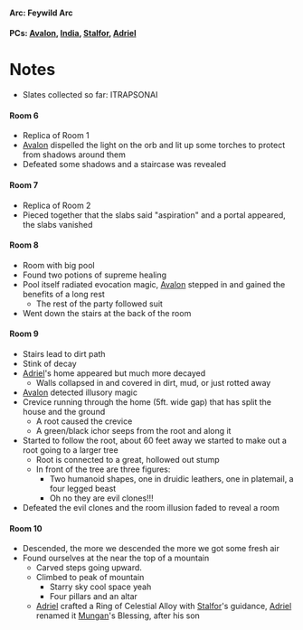 #### Arc: Feywild Arc
#### PCs: [Avalon](PCs/Current/Avalon.md), [India](PCs/Current/India.md), [Stalfor](PCs/Current/Stalfor.md), [Adriel](PCs/Current/Adriel.md)

# Notes
- Slates collected so far: ITRAPSONAI

#### Room 6
- Replica of Room 1
- [Avalon](PCs/Current/Avalon.md) dispelled the light on the orb and lit up some torches to protect from shadows around them
- Defeated some shadows and a staircase was revealed 

#### Room 7
- Replica of Room 2
- Pieced together that the slabs said "aspiration" and a portal appeared, the slabs vanished

#### Room 8
- Room with big pool
- Found two potions of supreme healing
- Pool itself radiated evocation magic, [Avalon](PCs/Current/Avalon.md) stepped in and gained the benefits of a long rest
	- The rest of the party followed suit
- Went down the stairs at the back of the room

#### Room 9
- Stairs lead to dirt path
- Stink of decay
- [Adriel](PCs/Current/Adriel.md)'s home appeared but much more decayed
	- Walls collapsed in and covered in dirt, mud, or just rotted away
- [Avalon](PCs/Current/Avalon.md) detected illusory magic
- Crevice running through the home (5ft. wide gap) that has split the house and the ground
	- A root caused the crevice
	- A green/black ichor seeps from the root and along it
- Started to follow the root, about 60 feet away we started to make out a root going to a larger tree
	- Root is connected to a great, hollowed out stump
	- In front of the tree are three figures:
		- Two humanoid shapes, one in druidic leathers, one in platemail, a four legged beast
		- Oh no they are evil clones!!!
- Defeated the evil clones and the room illusion faded to reveal a room

#### Room 10
- Descended, the more we descended the more we got some fresh air
- Found ourselves at the near the top of a mountain
	- Carved steps going upward.
	- Climbed to peak of mountain
		- Starry sky cool space yeah
		- Four pillars and an altar
	- [Adriel](PCs/Current/Adriel.md) crafted a Ring of Celestial Alloy with [Stalfor](PCs/Current/Stalfor.md)'s guidance, [Adriel](PCs/Current/Adriel.md) renamed it [Mungan](NPCs/Deceased/Mungan.md)'s Blessing, after his son